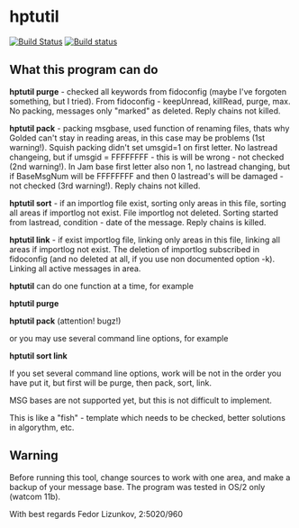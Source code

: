 # hptutil
[![Build Status](https://travis-ci.org/huskyproject/hptutil.svg?branch=master)](https://travis-ci.org/huskyproject/hptutil)
[![Build status](https://ci.appveyor.com/api/projects/status/5g8658gfok478bnw/branch/master?svg=true)](https://ci.appveyor.com/project/dukelsky/hptutil/branch/master)


## What this program can do

**hptutil purge** - checked all keywords from fidoconfig (maybe I've forgoten
something, but I tried). From fidoconfig - keepUnread, killRead, purge, max.
No packing, messages only "marked" as deleted. Reply chains not killed.

**hptutil pack** - packing msgbase, used function of renaming files, thats why
Golded can't stay in reading areas, in this case may be problems (1st warning!).
Squish packing didn't set umsgid=1 on first letter. No lastread changeing, but
if umsgid = FFFFFFFF - this is will be wrong - not checked (2nd warning!). In
Jam base first letter also non 1, no lastread changing, but if BaseMsgNum will
be FFFFFFFF and then 0 lastread's will be damaged - not checked (3rd warning!).
Reply chains not killed.

**hptutil sort** - if an importlog file exist, sorting only areas in this file,
sorting all areas if importlog not exist. File importlog not deleted. Sorting
started from lastread, condition - date of the message. Reply chains is killed.

**hptutil link** - if exist importlog file, linking only areas in this file,
linking all areas if importlog not exist. The deletion of importlog subscribed
in fidoconfig (and no deleted at all, if you use non documented option -k).
Linking all active messages in area.

**hptutil** can do one function at a time, for example

**hptutil purge**

**hptutil pack** (attention! bugz!)

or you may use several command line options, for example

**hptutil sort link**

If you set several command line options, work will be not in the order you have put it,
but first will be purge, then pack, sort, link.

MSG bases are not supported yet, but this is not difficult to implement.

This is like a "fish" - template which needs to be checked, better solutions in
algorythm, etc.

## Warning
Before running this tool, change sources to work with one
area, and make a backup of your message base. The program was tested in OS/2 only (watcom 11b).

With best regards Fedor Lizunkov, 2:5020/960

